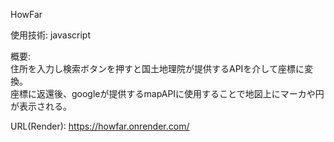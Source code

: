 HowFar  

使用技術: 
javascript  

概要:  
住所を入力し検索ボタンを押すと国土地理院が提供するAPIを介して座標に変換。   
座標に返還後、googleが提供するmapAPIに使用することで地図上にマーカや円が表示される。 

URL(Render):
https://howfar.onrender.com/
